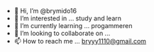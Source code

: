 - 👋 Hi, I’m @brymido16
- 👀 I’m interested in ... study and learn
- 🌱 I’m currently learning ... progammeren
- 💞️ I’m looking to collaborate on ...
- 📫 How to reach me ... bryyy1110@gmail.com

<!---
brymido16/brymido16 is a ✨ special ✨ repository because its `README.md` (this file) appears on your GitHub profile.
You can click the Preview link to take a look at your changes.
--->
